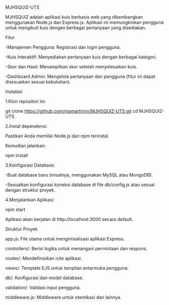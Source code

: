 MJHSQUIZ-UTS

MJHSQUIZ adalah aplikasi kuis berbasis web yang dikembangkan menggunakan Node.js dan Express.js. Aplikasi ini memungkinkan pengguna untuk mengikuti kuis dengan berbagai pertanyaan yang disediakan.

Fitur

-Manajemen Pengguna: Registrasi dan login pengguna.

-Kuis Interaktif: Menyediakan pertanyaan kuis dengan berbagai kategori.

-Skor dan Hasil: Menampilkan skor setelah menyelesaikan kuis.

-Dashboard Admin: Mengelola pertanyaan dan pengguna (fitur ini dapat disesuaikan sesuai kebutuhan).


Instalasi

1.Klon repositori ini:

git clone https://github.com/mamartinnn/MJHSQUIZ-UTS.git
cd MJHSQUIZ-UTS

2.Instal dependensi:

Pastikan Anda memiliki Node.js dan npm terinstal. 

Kemudian jalankan:

npm install

3.Konfigurasi Database:

-Buat database baru (misalnya, menggunakan MySQL atau MongoDB).

-Sesuaikan konfigurasi koneksi database di file db/config.js atau sesuai dengan struktur proyek.

4.Menjalankan Aplikasi:

npm start

Aplikasi akan berjalan di http://localhost:3000 secara default.


Struktur Proyek

app.js: File utama untuk menginisialisasi aplikasi Express.

controllers/: Berisi logika untuk menangani permintaan dan respons.

routes/: Mendefinisikan rute aplikasi.

views/: Template EJS untuk tampilan antarmuka pengguna.

db/: Konfigurasi dan model database.

validation/: Validasi input pengguna.

middleware.js: Middleware untuk otentikasi dan lainnya.
